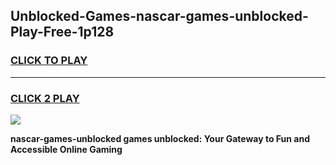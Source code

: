 
## Unblocked-Games-nascar-games-unblocked-Play-Free-1p128
<h3>
<a href="https://premium76.site?title=nascar-games-unblocked&ref=23A">CLICK TO PLAY</a></h3>
<hr>

<h3>
<a href="https://premium76.site?title=nascar-games-unblocked&ref=23A">CLICK 2 PLAY</a>
  
</h3>

<a href="https://premium76.site?title=nascar-games-unblocked&ref=23A"><img src="https://clearcache.store/games.png"></a>


**nascar-games-unblocked games unblocked: Your Gateway to Fun and Accessible Online Gaming**
